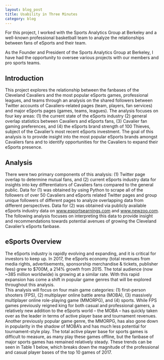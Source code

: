 ```yaml
---
layout: blog_post
title: Usability in Three Minutes
category: blog
---
```


For this project, I worked with the Sports Analytics Group at Berkeley and a well-known professional basketball team to analyze the relationships between fans of eSports and their team. 

As the Founder and President of the Sports Analytics Group at Berkeley, I have had the opportunity to oversee various projects with our members and pro sports teams. 

## Introduction

This project explores the relationship between the fanbases of the Cleveland Cavaliers and the most popular eSports games, professional leagues, and teams through an analysis on the shared followers between Twitter accounts of Cavaliers-related pages (team, players, fan services) and major eSports pages (games, teams, leagues). The analysis focuses on four key areas: (1) the current state of the eSports industry (2) general overlap statistics between Cavaliers and eSports fans, (3) Cavalier fan gaming preferences, and (4) the eSports brand strength of 100 Thieves, subject of the Cavalier’s most recent eSports investment. The goal of this analysis is to provide insight into the most popular eSports brands amongst Cavaliers fans and to identify opportunities for the Cavaliers to expand their eSports presence.

## Analysis

There were two primary components of this analysis: (1) Twitter page overlap to determine mutual fans, and (2) current eSports industry data for insights into key differentiators of Cavaliers fans compared to the general public. Data for (1) was obtained by using Python to scrape all of the followers of over 50 Cavaliers and eSports related Twitter pages and group unique followers of different pages to analyze overlapping data from different perspectives. Data for (2) was obtained via publicly available eSports industry data on www.esportsearnings.com and www.newzoo.com. The following analysis focuses on interpreting this data to provide insight and recommendations towards potential avenues of growing the Cleveland Cavalier’s eSports fanbase.

## eSports Overview

The eSports industry is rapidly evolving and expanding, and it is critical for investors to keep up. In 2017, the eSports economy (total revenues from media rights, advertisements, sponsorship merchandise & tickets, publisher fees) grew to $700M, a 214% growth from 2015. The total audience (now ~385 million worldwide) is growing at a similar rate. With this rapid expansion has come a shift in popular game genres that will be explored throughout this analysis.  
This analysis will focus on four main game categories: (1) first-person shooters (FPS), (2) multiplayer online battle arena (MOBA), (3) massively multiplayer online role-playing game (MMORPG), and (4) sports. While FPS games previously reigned king for both casual and professional gamers, a relatively new addition to the eSports world – the MOBA – has quickly taken over as the leader in terms of active player base and tournament revenues. Another previously popular game genre, the MMORPG, has also gone down in popularity in the shadow of MOBA’s and has much less potential for tournament-style play. The total active player base for sports games is difficult to measure, as many play these games offline, but the fanbase of major sports games has remained relatively steady. These trends can be seen in Table 1 below, which breaks down the magnitude of the professional and casual player bases of the top 10 games of 2017.
